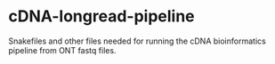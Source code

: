 # cDNA-longread-pipeline
Snakefiles and other files needed for running the cDNA bioinformatics pipeline from ONT fastq files.

